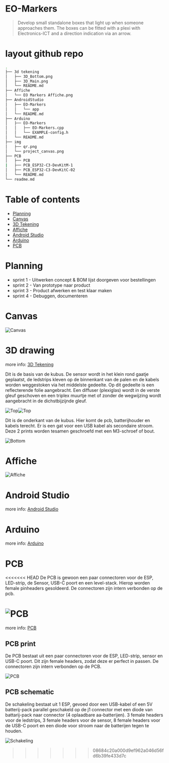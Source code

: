 # **EO-Markers**

> Develop small standalone boxes that light up when someone approaches them.
> The boxes can be fitted with a plexi with Electronics-ICT and a
> direction indication via an arrow.

# layout github repo

```bash
.
├── 3d tekening
│   ├── 3D_Bottom.png
│   ├── 3D_Main.png
│   └── README.md
├── Affiche
│   └── EO Markers Affiche.png
├── AndroidStudio
│   ├── EO-Markers
│   │   └── app
│   └── README.md
├── Arduino
│   ├── EO-Markers
│   │   ├── EO-Markers.cpp
│   │   └── EXAMPLE-config.h
│   └── README.md
├── img
│   ├── qr.png
│   └── project_canvas.png
├── PCB
│   ├── PCB
|   ├── PCB_ESP32-C3-DevKitM-1
│   ├── PCB_ESP32-C3-DevKitC-02
│   └── README.md
└── readme.md
```

# Table of contents

- [Planning](#planning)
- [Canvas](#canvas)
- [3D Tekening](#3d-drawing)
- [Affiche](#affiche)
- [Android Studio](#android-studio)
- [Arduino](#arduino)
- [PCB](#pcb)


# Planning

- sprint 1 - Uitwerken concept & BOM lijst doorgeven voor bestellingen
- sprint 2 - Van prototype naar product
- sprint 3 - Product afwerken en test klaar maken
- sprint 4 - Debuggen, documenteren

# Canvas

![Canvas](./img/project_canvas.png "Canvas")

# 3D drawing 

more info: [3D Tekening](./3d%20tekening/readme.md)

Dit is de basis van de kubus. De sensor wordt in het klein rond gaatje geplaatst, de ledstrips kleven op de binnenkant van de palen en de kabels worden weggestoken via het middelste gedeelte. Op dit gedeelte is een reflecterende folie aangebracht. Een diffuser (plexiglas) wordt in de verste gleuf geschoven en een triplex muurtje met of zonder de wegwijzing wordt aangebracht in de dichstbijzijnde gleuf.

![Top](./3d%20tekening/img/3D_Main1.png "top")![Top](./3d%20tekening/img/3D_Main2.png "top")

Dit is de onderkant van de kubus. Hier komt de pcb, batterijhouder en kabels terecht. Er is een gat voor een USB kabel als secondaire stroom. Deze 2 prints worden tesamen geschroefd met een M3-schroef of bout.

![Bottom](./3d%20tekening/img/3D_Bottom.png "bottom")

# Affiche

![Affiche](./Affiche/EO%20Markers%20Affiche.png "Affiche")

# Android Studio

more info: [Android Studio](./AndroidStudio/README.md)

# Arduino

more info: [Arduino](./Arduino/README.md)

# PCB

<<<<<<< HEAD
De PCB is gewoon een paar connectoren voor de ESP, LED-strip, de Sensor, USB-C poort en een level-stack. Hierop worden female pinheaders gesoldeerd. De connectoren zijn intern verbonden op de pcb. 

![PCB](./PCB/PCB_ESP32-C3-DevKitC-02/PCB.png "PCB")
=======
more info: [PCB](./PCB/README.md)

## PCB print

De PCB bestaat uit een paar connectoren voor de ESP, LED-strip, sensor en USB-C poort. Dit zijn female headers, zodat deze er perfect in passen. De connectoren zijn intern verbonden op de PCB. 

![PCB](./PCB/PCB_ESP32-C3-DevKitC-02/PCB.png "PCB")

## PCB schematic

De schakeling bestaat uit 1 ESP, gevoed door een USB-kabel of een 5V batterij-pack parallel geschakeld op de j1 connector met een diode van battarij-pack naar connector (4 oplaadbare aa-batterijen). 3 female headers voor de ledstrips, 3 female headers voor de sensor, 8 female headers voor de USB-C poort en een diode voor stroom naar de batterijen tegen te houden.

![Schakeling](./PCB/PCB_ESP32-C3-DevKitC-02/sch.png "Schakeling")
>>>>>>> 08684c20a000d9ef962a046d56fd6b39fe433d7c
